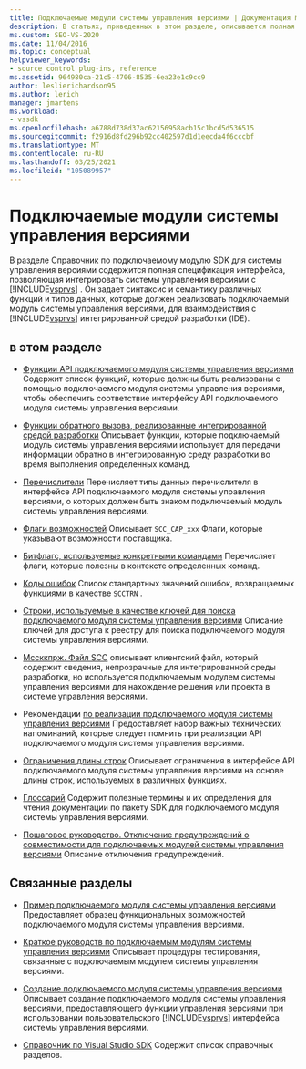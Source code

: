 ```yaml
---
title: Подключаемые модули системы управления версиями | Документация Майкрософт
description: В статьях, приведенных в этом разделе, описывается полная спецификация интерфейса, позволяющая интегрировать системы управления версиями с Visual Studio.
ms.custom: SEO-VS-2020
ms.date: 11/04/2016
ms.topic: conceptual
helpviewer_keywords:
- source control plug-ins, reference
ms.assetid: 964980ca-21c5-4706-8535-6ea23e1c9cc9
author: leslierichardson95
ms.author: lerich
manager: jmartens
ms.workload:
- vssdk
ms.openlocfilehash: a6788d738d37ac62156958acb15c1bcd5d536515
ms.sourcegitcommit: f2916d8fd296b92cc402597d1d1eecda4f6cccbf
ms.translationtype: MT
ms.contentlocale: ru-RU
ms.lasthandoff: 03/25/2021
ms.locfileid: "105089957"
---
```

# <a name="source-control-plug-ins"></a>Подключаемые модули системы управления версиями
В разделе Справочник по подключаемому модулю SDK для системы управления версиями содержится полная спецификация интерфейса, позволяющая интегрировать системы управления версиями с [!INCLUDE[vsprvs](../code-quality/includes/vsprvs_md.md)] . Он задает синтаксис и семантику различных функций и типов данных, которые должен реализовать подключаемый модуль системы управления версиями, для взаимодействия с [!INCLUDE[vsprvs](../code-quality/includes/vsprvs_md.md)] интегрированной средой разработки (IDE).

## <a name="in-this-section"></a>в этом разделе
- [Функции API подключаемого модуля системы управления версиями](../extensibility/source-control-plug-in-api-functions.md) Содержит список функций, которые должны быть реализованы с помощью подключаемого модуля системы управления версиями, чтобы обеспечить соответствие интерфейсу API подключаемого модуля системы управления версиями.

- [Функции обратного вызова, реализованные интегрированной средой разработки](../extensibility/callback-functions-implemented-by-the-ide.md) Описывает функции, которые подключаемый модуль системы управления версиями использует для передачи информации обратно в интегрированную среду разработки во время выполнения определенных команд.

- [Перечислители](../extensibility/enumerators.md) Перечисляет типы данных перечислителя в интерфейсе API подключаемого модуля системы управления версиями, о которых должен быть знаком подключаемый модуль системы управления версиями.

- [Флаги возможностей](../extensibility/capability-flags.md) Описывает `SCC_CAP_xxx` Флаги, которые указывают возможности поставщика.

- [Битфлагс, используемые конкретными командами](../extensibility/bitflags-used-by-specific-commands.md) Перечисляет флаги, которые полезны в контексте определенных команд.

- [Коды ошибок](../extensibility/error-codes.md) Список стандартных значений ошибок, возвращаемых функциями в качестве `SCCTRN` .

- [Строки, используемые в качестве ключей для поиска подключаемого модуля системы управления версиями](../extensibility/strings-used-as-keys-for-finding-a-source-control-plug-in.md) Описание ключей для доступа к реестру для поиска подключаемого модуля системы управления версиями.

- [Мссккпрж. Файл SCC](../extensibility/mssccprj-scc-file.md) описывает клиентский файл, который содержит сведения, непрозрачные для интегрированной среды разработки, но используется подключаемым модулем системы управления версиями для нахождение решения или проекта в системе управления версиями.

- Рекомендации [по реализации подключаемого модуля системы управления версиями](../extensibility/best-practices-for-implementing-a-source-control-plug-in.md) Предоставляет набор важных технических напоминаний, которые следует помнить при реализации API подключаемого модуля системы управления версиями.

- [Ограничения длины строк](../extensibility/restrictions-on-string-lengths.md) Описывает ограничения в интерфейсе API подключаемого модуля системы управления версиями на основе длины строк, используемых в различных функциях.

- [Глоссарий](../extensibility/source-control-plug-in-glossary.md) Содержит полезные термины и их определения для чтения документации по пакету SDK для подключаемого модуля системы управления версиями.

- [Пошаговое руководство. Отключение предупреждений о совместимости для подключаемых модулей системы управления версиями](../extensibility/how-to-turn-off-compatibility-warnings-for-source-control-plug-ins.md) Описание отключения предупреждений.

## <a name="related-sections"></a>Связанные разделы
- [Пример подключаемого модуля системы управления версиями](https://www.microsoft.com/download/details.aspx?id=55984) Предоставляет образец функциональных возможностей подключаемого модуля системы управления версиями.

- [Краткое руководств по подключаемым модулям системы управления версиями](../extensibility/internals/test-guide-for-source-control-plug-ins.md) Описывает процедуры тестирования, связанные с подключаемым модулем системы управления версиями.

- [Создание подключаемого модуля системы управления версиями](../extensibility/internals/creating-a-source-control-plug-in.md) Описывает создание подключаемого модуля системы управления версиями, предоставляющего функции управления версиями при использовании пользовательского [!INCLUDE[vsprvs](../code-quality/includes/vsprvs_md.md)] интерфейса системы управления версиями.

- [Справочник по Visual Studio SDK](../extensibility/visual-studio-sdk-reference.md) Содержит список справочных разделов.
